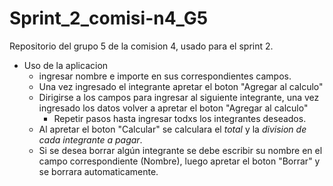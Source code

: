 # Sprint_2_comisi-n4_G5
Repositorio del grupo 5 de la comision 4, usado para el sprint 2.
- Uso de la aplicacion 
    - ingresar nombre e importe en sus correspondientes campos.
    - Una vez ingresado el integrante apretar el boton "Agregar al calculo" 
    - Dirigirse a los campos para ingresar al siguiente integrante, una vez ingresado los datos volver a apretar el boton "Agregar al calculo"
        - Repetir pasos hasta ingresar todxs los integrantes deseados.
    - Al apretar el boton "Calcular" se calculara el *total* y la *division de cada integrante a pagar*.
    - Si se desea borrar algún integrante se debe escribir su nombre en el campo correspondiente (Nombre), luego apretar el boton "Borrar" y se borrara automaticamente.
